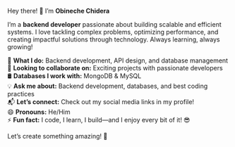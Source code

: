 Hey there! 👋 I’m **Obineche Chidera**  

I’m a **backend developer** passionate about building scalable and efficient systems. I love tackling complex problems, optimizing performance, and creating impactful solutions through technology. Always learning, always growing!  

🚀 **What I do:** Backend development, API design, and database management  
🤝 **Looking to collaborate on:** Exciting projects with passionate developers  
🛢️ **Databases I work with:** MongoDB & MySQL  
💡 **Ask me about:** Backend development, databases, and best coding practices  
📬 **Let’s connect:** Check out my social media links in my profile!  
😄 **Pronouns:** He/Him  
⚡ **Fun fact:** I code, I learn, I build—and I enjoy every bit of it! 😎  

Let’s create something amazing! 🚀
